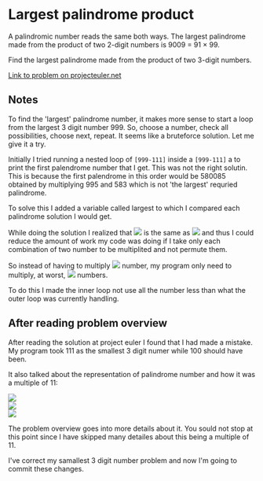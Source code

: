 # Largest palindrome product

A palindromic number reads the same both ways. The largest palindrome made from the product of two 2-digit numbers is 9009 = 91 × 99.

Find the largest palindrome made from the product of two 3-digit numbers.

[Link to problem on projecteuler.net](https://projecteuler.net/problem=4)

## Notes

To find the 'largest' palindrome number, it makes more sense to start a loop from the largest 3 digit number 999. So, choose a number, check all possibilities, choose next, repeat. It seems like a bruteforce solution. Let me give it a try.

Initially I tried running a nested loop of `[999-111]` inside a `[999-111]` a to print the first palendrome number that I get. This was not the right solutin. This is because the first palendrome in this order would be 580085 obtained by multiplying 995 and 583 which is not 'the largest' requried palindrome.

To solve this I added a variable called largest to which I compared each palindrome solution I would get.

While doing the solution I realized that <img src="https://render.githubusercontent.com/render/math?math=3\times5"> is the same as <img src="https://render.githubusercontent.com/render/math?math=5\times3"> and thus I could reduce the amount of work my code was doing if I take only each combination of two number to be multiplited and not permute them.

So instead of having to multiply <img src="https://render.githubusercontent.com/render/math?math=100\times100"> number, my program only need to multiply, at worst, <img src="https://render.githubusercontent.com/render/math?math=^nC_2"> numbers.

To do this I made the inner loop not use all the number less than what the outer loop was currently handling.

## After reading problem overview

After reading the solution at project euler I found that I had made a mistake. My program took 111 as the smallest 3 digit numer while 100 should have been. 

It also talked about the representation of palindrome number and how it was a multiple of 11: 
<!-- $100000x+10000y+1000z+100z+10y+x$ --> <img src="https://render.githubusercontent.com/render/math?math=100000x%2B10000y%2B1000z%2B100z%2B10y%2Bx">
<br>
<!-- $=100001x+10010y+1100z$ --> <img src="https://render.githubusercontent.com/render/math?math=%3D100001x%2B10010y%2B1100z">
<br>
<!-- $=11(9091x+910y+100z)$ --> <img src="https://render.githubusercontent.com/render/math?math=%3D11(9091x%2B910y%2B100z)">

The problem overview goes into more details about it. You sould not stop at this point since I have skipped many detailes about this being a multiple of 11.

I've correct my samallest 3 digit number problem and now I'm going to commit these changes.